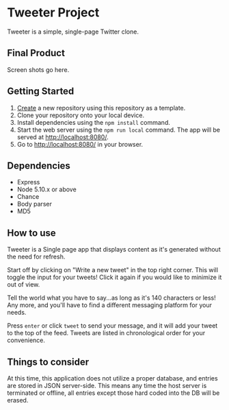 # Tweeter Project

Tweeter is a simple, single-page Twitter clone.

## Final Product

Screen shots go here.

## Getting Started

1. [Create](https://docs.github.com/en/repositories/creating-and-managing-repositories/creating-a-repository-from-a-template) a new repository using this repository as a template.
2. Clone your repository onto your local device.
3. Install dependencies using the `npm install` command.
4. Start the web server using the `npm run local` command. The app will be served at <http://localhost:8080/>.
5. Go to <http://localhost:8080/> in your browser.

## Dependencies

- Express
- Node 5.10.x or above
- Chance
- Body parser
- MD5


## How to use

Tweeter is a Single page app that displays content as it's generated without the need for refresh.

Start off by clicking on "Write a new tweet" in the top right corner. This will toggle the input for your tweets! Click it again if you would like to minimize it out of view. 

Tell the world what you have to say...as long as it's 140 characters or less! Any more, and you'll have to find a different messaging platform for your needs.

Press `enter` or click `tweet` to send your message, and it will add your tweet to the top of the feed. Tweets are listed in chronological order for your convenience.



## Things to consider
At this time, this application does not utilize a proper database, and entries are stored in JSON server-side. This means any time the host server is terminated or offline, all entries except those hard coded into the DB will be erased.